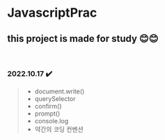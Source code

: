 # JavascriptPrac

## this project is made for study 😊😊

</br>

### 2022.10.17 ✔️

>
> - document.write()
> - querySelector
> - confirm()
> - prompt()
> - console.log
> - 약간의 코딩 컨벤션

